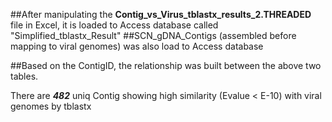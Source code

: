 ##After manipulating the **Contig_vs_Virus_tblastx_results_2.THREADED** file in Excel, it is loaded to Access database called "Simplified_tblastx_Result"
##SCN_gDNA_Contigs (assembled before mapping to viral genomes) was also load to Access database

##Based on the ContigID, the relationship was built between the above two tables.

There are ***482*** uniq Contig showing high similarity (Evalue < E-10) with viral genomes by tblastx
